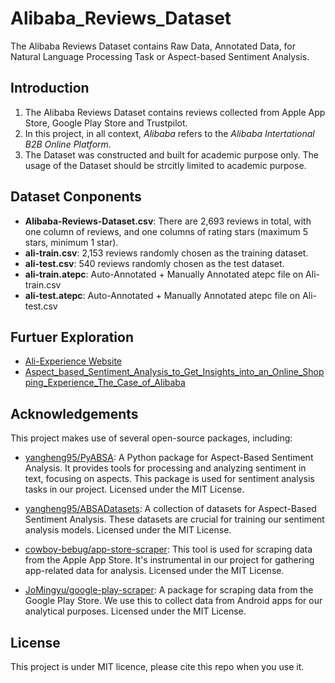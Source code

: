 # Alibaba_Reviews_Dataset
The Alibaba Reviews Dataset contains Raw Data, Annotated Data, for Natural Language Processing Task or Aspect-based Sentiment Analysis.

## Introduction
1. The Alibaba Reviews Dataset contains reviews collected from Apple App Store, Google Play Store and Trustpilot.
2. In this project, in all context, _Alibaba_ refers to the _Alibaba Intertational B2B Online Platform_.
3. The Dataset was constructed and built for academic purpose only. The usage of the Dataset should be strcitly limited to academic purpose.

## Dataset Conponents
* **Alibaba-Reviews-Dataset.csv**: There are 2,693 reviews in total, with one column of reviews, and one columns of rating stars (maximum 5 stars, minimum 1 star).
* **ali-train.csv**: 2,153 reviews randomly chosen as the training dataset. 
* **ali-test.csv**: 540 reviews randomly chosen as the test dataset.
* **ali-train.atepc**: Auto-Annotated + Manually Annotated atepc file on Ali-train.csv
* **ali-test.atepc**: Auto-Annotated + Manually Annotated atepc file on Ali-test.csv

## Furtuer Exploration
* [Ali-Experience Website](https://aliexperience.online/)
* [Aspect_based_Sentiment_Analysis_to_Get_Insights_into_an_Online_Shopping_Experience_The_Case_of_Alibaba](https://github.com/Koukotsukan/Aspect-based-Sentiment-Analysis-on-Online-Shopping-Experience-The-Case-of-Alibaba)

## Acknowledgements
This project makes use of several open-source packages, including:
* [yangheng95/PyABSA](https://github.com/yangheng95/PyABSA): A Python package for Aspect-Based Sentiment Analysis. It provides tools for processing and analyzing sentiment in text, focusing on aspects. This package is used for sentiment analysis tasks in our project. Licensed under the MIT License.

* [yangheng95/ABSADatasets](https://github.com/yangheng95/ABSADatasets): A collection of datasets for Aspect-Based Sentiment Analysis. These datasets are crucial for training our sentiment analysis models. Licensed under the MIT License.

* [cowboy-bebug/app-store-scraper](https://github.com/cowboy-bebug/app-store-scraper): This tool is used for scraping data from the Apple App Store. It's instrumental in our project for gathering app-related data for analysis. Licensed under the MIT License.

* [JoMingyu/google-play-scraper](https://github.com/JoMingyu/google-play-scraper): A package for scraping data from the Google Play Store. We use this to collect data from Android apps for our analytical purposes. Licensed under the MIT License.



## License
This project is under MIT licence, please cite this repo when you use it.


